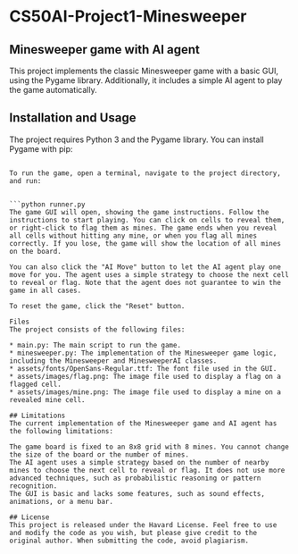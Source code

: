 # CS50AI-Project1-Minesweeper

## Minesweeper game with AI agent
This project implements the classic Minesweeper game with a basic GUI, using the Pygame library. Additionally, it includes a simple AI agent to play the game automatically.

## Installation and Usage
The project requires Python 3 and the Pygame library. You can install Pygame with pip:


```pip install pygame

To run the game, open a terminal, navigate to the project directory, and run:


```python runner.py
The game GUI will open, showing the game instructions. Follow the instructions to start playing. You can click on cells to reveal them, or right-click to flag them as mines. The game ends when you reveal all cells without hitting any mine, or when you flag all mines correctly. If you lose, the game will show the location of all mines on the board.

You can also click the "AI Move" button to let the AI agent play one move for you. The agent uses a simple strategy to choose the next cell to reveal or flag. Note that the agent does not guarantee to win the game in all cases.

To reset the game, click the "Reset" button.

Files
The project consists of the following files:

* main.py: The main script to run the game.
* minesweeper.py: The implementation of the Minesweeper game logic, including the Minesweeper and MinesweeperAI classes.
* assets/fonts/OpenSans-Regular.ttf: The font file used in the GUI.
* assets/images/flag.png: The image file used to display a flag on a flagged cell.
* assets/images/mine.png: The image file used to display a mine on a revealed mine cell.

## Limitations
The current implementation of the Minesweeper game and AI agent has the following limitations:

The game board is fixed to an 8x8 grid with 8 mines. You cannot change the size of the board or the number of mines.
The AI agent uses a simple strategy based on the number of nearby mines to choose the next cell to reveal or flag. It does not use more advanced techniques, such as probabilistic reasoning or pattern recognition.
The GUI is basic and lacks some features, such as sound effects, animations, or a menu bar.

## License
This project is released under the Havard License. Feel free to use and modify the code as you wish, but please give credit to the original author. When submitting the code, avoid plagiarism.




